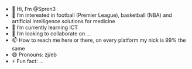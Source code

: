 - 👋 Hi, I’m @Spren3
- 👀 I’m interested in football (Premier League), basketball (NBA) and artificial intelligence solutions for medicine
- 🌱 I’m currently learning ICT
- 💞️ I’m looking to collaborate on ...
- 📫 How to reach me here or there, on every platform my nick is 99% the same 
- 😄 Pronouns: zj/eb
- ⚡ Fun fact: ...

<!---
Spren3/Spren3 is a ✨ special ✨ repository because its `README.md` (this file) appears on your GitHub profile.
You can click the Preview link to take a look at your changes.
--->
